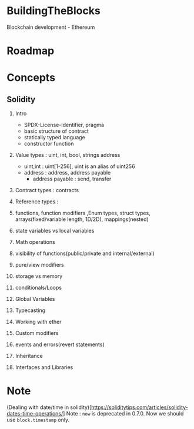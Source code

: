 # BuildingTheBlocks
Blockchain development - Ethereum

# Roadmap


# Concepts
## Solidity
1. Intro 
    - SPDX-License-Identifier, pragma
    - basic structure of contract
    - statically typed language
    - constructor function
2. Value types : uint, int, bool, strings address
    - uint,int : uint[1-256], uint is an alias of uint256
    - address : address, address payable 
        - address payable : send, transfer
3. Contract types : contracts
4. Reference types :

3. functions, function modifiers ,Enum types, struct types, arrays(fixed/variable length, 1D/2D), mappings(nested)
4. state variables vs local variables
5. Math operations
6. visibility of functions(public/private and internal/external)
7. pure/view modifiers
8. storage vs memory
9. conditionals/Loops
10. Global Variables
11. Typecasting
12. Working with ether
13. Custom modifiers
14. events and errors(revert statements)
15. Inheritance
16. Interfaces and Libraries

# Note 
(Dealing with date/time in solidity)[https://soliditytips.com/articles/solidity-dates-time-operations/]
Note : `now` is deprecated in 0.7.0. Now we should use `block.timestamp` only.